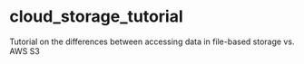 # cloud_storage_tutorial
Tutorial on the differences between accessing data in file-based storage vs. AWS S3
